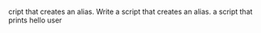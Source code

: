 cript that creates an alias.
Write a script that creates an alias.
 a script that prints hello user
